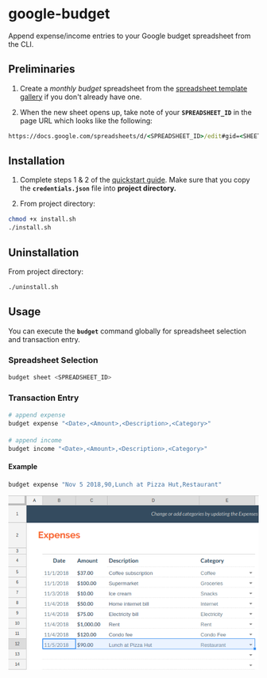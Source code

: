 # google-budget
Append expense/income entries to your Google budget spreadsheet from the CLI.

## Preliminaries
 1. Create a *monthly budget* spreadsheet from the [spreadsheet template gallery](https://docs.google.com/spreadsheets/u/0/?ftv=1&folder=0ACoSgW1iveL-Uk9PVA) if you don't already have one.

 2. When the new sheet opens up, take note of your **`SPREADSHEET_ID`** in the page URL which looks like the following:
``` cmd
https://docs.google.com/spreadsheets/d/<SPREADSHEET_ID>/edit#gid=<SHEET_ID>
```

## Installation
 1. Complete steps 1 & 2 of the [quickstart guide](https://developers.google.com/sheets/api/quickstart/python). Make sure that you copy the **`credentials.json`** file into **project directory.**

 2. From project directory:
``` sh
chmod +x install.sh
./install.sh
```

## Uninstallation
From project directory:
``` sh
./uninstall.sh
```

## Usage
You can execute the **`budget`** command globally for spreadsheet selection and transaction entry.

### Spreadsheet Selection
``` sh
budget sheet <SPREADSHEET_ID>
```

### Transaction Entry
``` sh
# append expense
budget expense "<Date>,<Amount>,<Description>,<Category>"

# append income
budget income "<Date>,<Amount>,<Description>,<Category>"
```

#### Example
``` sh
budget expense "Nov 5 2018,90,Lunch at Pizza Hut,Restaurant"
```
![Example](example.png)
